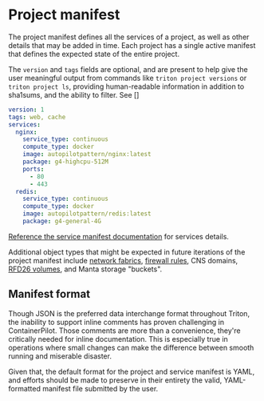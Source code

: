 <!--
    This Source Code Form is subject to the terms of the Mozilla Public
    License, v. 2.0. If a copy of the MPL was not distributed with this
    file, You can obtain one at http://mozilla.org/MPL/2.0/.
-->

<!--
    Copyright 2016 Casey Bisson, Joyent
-->

# Project manifest

The project manifest defines all the services of a project, as well as other details that may be added in time. Each project has a single active manifest that defines the expected state of the entire project.

The `version` and `tags` fields are optional, and are present to help give the user meaningful output from commands like `triton project versions` or `triton project ls`, providing human-readable information in addition to sha1sums, and the ability to filter. See []

```yaml
version: 1
tags: web, cache
services:
  nginx:
    service_type: continuous
    compute_type: docker
    image: autopilotpattern/nginx:latest
    package: g4-highcpu-512M
    ports:
      - 80
      - 443
  redis:
    service_type: continuous
    compute_type: docker
    image: autopilotpattern/redis:latest
    package: g4-general-4G
```

[Reference the service manifest documentation](../service/manifest.md) for services details.

Additional object types that might be expected in future iterations of the project manifest include [network fabrics](https://docs.joyent.com/public-cloud/network/sdn), [firewall rules](https://docs.joyent.com/public-cloud/network/firewall), CNS domains, [RFD26 volumes](https://github.com/joyent/rfd/blob/master/rfd/0026/README.md), and Manta storage "buckets".


## Manifest format

Though JSON is the preferred data interchange format throughout Triton, the inability to support inline comments has proven challenging in ContainerPilot. Those comments are more than a convenience, they're critically needed for inline documentation. This is especially true in operations where small changes can make the difference between smooth running and miserable disaster.

Given that, the default format for the project and service manifest is YAML, and efforts should be made to preserve in their entirety the valid, YAML-formatted manifest file submitted by the user.